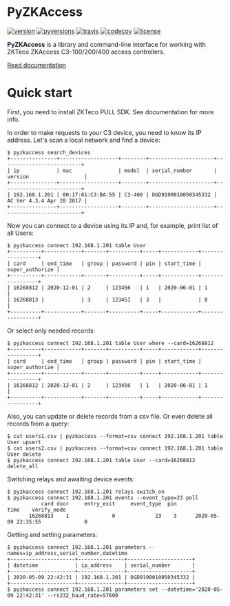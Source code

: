 # PyZKAccess

[![version](https://img.shields.io/pypi/v/pyzkaccess)](https://pypi.org/project/pyzkaccess/)
[![pyversions](https://img.shields.io/pypi/pyversions/pyzkaccess)](https://pypi.org/project/pyzkaccess/)
[![travis](https://img.shields.io/travis/com/bdragon300/pyzkaccess/master)](https://travis-ci.com/github/bdragon300/pyzkaccess)
[![codecov](https://codecov.io/gh/bdragon300/pyzkaccess/branch/master/graph/badge.svg)](https://codecov.io/gh/bdragon300/pyzkaccess)
[![license](https://img.shields.io/github/license/bdragon300/pyzkaccess)](https://github.com/bdragon300/pyzkaccess/blob/master/LICENSE)

**PyZKAccess** is a library and command-line interface for working with ZKTeco ZKAccess 
C3-100/200/400 access controllers.

[Read documentation](https://bdragon300.github.io/pyzkaccess)

# Quick start

First, you need to install ZKTeco PULL SDK. See documentation for more info.

In order to make requests to your C3 device, you need to know its IP address. Let's scan a 
local network and find a device:

```console
$ pyzkaccess search_devices
+---------------+-------------------+--------+---------------------+--------------------------+
| ip            | mac               | model  | serial_number       | version                  |
+---------------+-------------------+--------+---------------------+--------------------------+
| 192.168.1.201 | 00:17:61:C3:BA:55 | C3-400 | DGD9190010050345332 | AC Ver 4.3.4 Apr 28 2017 |
+---------------+-------------------+--------+---------------------+--------------------------+
```

Now you can connect to a device using its IP and, for example, print list of all Users:

```console
$ pyzkaccess connect 192.168.1.201 table User
+----------+------------+-------+----------+-----+------------+-----------------+
| card     | end_time   | group | password | pin | start_time | super_authorize |
+----------+------------+-------+----------+-----+------------+-----------------+
| 16268812 | 2020-12-01 | 2     | 123456   | 1   | 2020-06-01 | 1               |
| 16268813 |            | 3     | 123451   | 3   |            | 0               |
+----------+------------+-------+----------+-----+------------+-----------------+
```

Or select only needed records:

```console
$ pyzkaccess connect 192.168.1.201 table User where --card=16268812
+----------+------------+-------+----------+-----+------------+-----------------+
| card     | end_time   | group | password | pin | start_time | super_authorize |
+----------+------------+-------+----------+-----+------------+-----------------+
| 16268812 | 2020-12-01 | 2     | 123456   | 1   | 2020-06-01 | 1               |
+----------+------------+-------+----------+-----+------------+-----------------+
```

Also, you can update or delete records from a csv file. Or even delete all records from a query:

```console
$ cat users1.csv | pyzkaccess --format=csv connect 192.168.1.201 table User upsert
$ cat users2.csv | pyzkaccess --format=csv connect 192.168.1.201 table User delete
$ pyzkaccess connect 192.168.1.201 table User --card=16268812 delete_all
```

Switching relays and awaiting device events:

```console
$ pyzkaccess connect 192.168.1.201 relays switch_on
$ pyzkaccess connect 192.168.1.201 events --event_type=23 poll
           card door     entry_exit     event_type  pin                     time    verify_mode
       16268813    1              0             23    3      2020-05-09 22:35:55              0
```

Getting and setting parameters:

```console
$ pyzkaccess connect 192.168.1.201 parameters --names=ip_address,serial_number,datetime
+---------------------+---------------+---------------------+
| datetime            | ip_address    | serial_number       |
+---------------------+---------------+---------------------+
| 2020-05-09 22:42:31 | 192.168.1.201 | DGD9190010050345332 |
+---------------------+---------------+---------------------+
$ pyzkaccess connect 192.168.1.201 parameters set --datetime='2020-05-09 22:42:31' --rs232_baud_rate=57600
```
